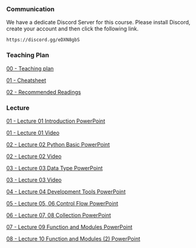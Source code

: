 ### Communication

We have a dedicate Discord Server for this course.
Please install Discord, create your account and then click the following link.

```
https://discord.gg/eDXN8gbS
```

### Teaching Plan

[00 - Teaching plan](https://drive.google.com/file/d/1bq2cXKbu7wsHsC0r4OQPqJQoOEoNLRQy/view?usp=sharing)

[01 - Cheatsheet](https://ctihe-my.sharepoint.com/:b:/r/personal/garrickho_tutor_hkct_edu_hk/Documents/202209_03cit4057/lab/lab_cheatsheet.pdf?csf=1&web=1&e=IbdStk)

[02 - Recommended Readings](https://ctihe-my.sharepoint.com/:b:/r/personal/garrickho_tutor_hkct_edu_hk/Documents/202209_03cit4057/plan/readinglist.pdf?csf=1&web=1&e=o6WNCg)

### Lecture

[01 - Lecture 01 Introduction  PowerPoint](https://ctihe-my.sharepoint.com/:b:/r/personal/garrickho_tutor_hkct_edu_hk/Documents/202209_03cit4057/lecture/01.00-Introduction.pdf?csf=1&web=1&e=S879Fh)

[01 - Lecture 01 Video](https://ctihe-my.sharepoint.com/:v:/g/personal/garrickho_tutor_hkct_edu_hk/EWdq9sqmZAFOgc-cG4oWrN8BzbTWCJLicXNTcGaALpLLrA?e=fqzu3D)

[02 - Lecture 02 Python Basic PowerPoint](https://ctihe-my.sharepoint.com/:b:/r/personal/garrickho_tutor_hkct_edu_hk/Documents/202209_03cit4057/lecture/02.00-PythonBasic.pdf?csf=1&web=1&e=RJ5r5Z)

[02 - Lecture 02 Video](https://ctihe-my.sharepoint.com/:v:/g/personal/garrickho_tutor_hkct_edu_hk/EduAyDlYUI1HlOxpXnBChDwB1yjqCTzfZhtAdjIlgOUPUQ?e=NChNVc)

[03 - Lecture 03 Data Type PowerPoint](https://ctihe-my.sharepoint.com/:b:/r/personal/garrickho_tutor_hkct_edu_hk/Documents/202209_03cit4057/lecture/03.00-DataType.pdf?csf=1&web=1&e=ZFDfko)

[03 - Lecture 03 Video](https://ctihe-my.sharepoint.com/:v:/g/personal/garrickho_tutor_hkct_edu_hk/ESMgYec3_JhAkVJp9GhdZE0BYM5kQ78_2khF9Zc4ImOBrA?e=QWWCnK)

[04 - Lecture 04 Development Tools PowerPoint]( https://ctihe-my.sharepoint.com/:b:/r/personal/garrickho_tutor_hkct_edu_hk/Documents/202209_03cit4057/lecture/04.00-DevelopmentTools.pdf?csf=1&web=1&e=wmKf0r)

[05 - Lecture 05, 06 Control Flow PowerPoint](https://ctihe-my.sharepoint.com/:b:/r/personal/garrickho_tutor_hkct_edu_hk/Documents/202209_03cit4057/lecture/05.00-ControlFlow.pdf?csf=1&web=1&e=jRxluG)

[06 - Lecture 07, 08 Collection PowerPoint](https://ctihe-my.sharepoint.com/:b:/r/personal/garrickho_tutor_hkct_edu_hk/Documents/202209_03cit4057/lecture/06.00-Collection.pdf?csf=1&web=1&e=NFym8E)

[07 - Lecture 09 Function and Modules PowerPoint](
https://ctihe-my.sharepoint.com/:b:/r/personal/garrickho_tutor_hkct_edu_hk/Documents/202209_03cit4057/lecture/09.00-Function.pdf?csf=1&web=1&e=hV5sdW)

[08 - Lecture 10 Function and Modules (2) PowerPoint](https://ctihe-my.sharepoint.com/:b:/r/personal/garrickho_tutor_hkct_edu_hk/Documents/202209_03cit4057/lecture/10.00-Modules.pdf?csf=1&web=1&e=XivAy9)

